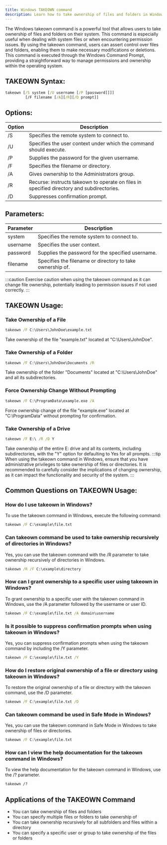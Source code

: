 ```yaml
---
title: Windows TAKEOWN command
description: Learn how to take ownership of files and folders in Windows using the command line with the TAKEOWN command. 
---
```


The Windows takeown command is a powerful tool that allows users to take ownership of files and folders on their system. This command is especially useful when dealing with system files or when encountering permission issues. By using the takeown command, users can assert control over files and folders, enabling them to make necessary modifications or deletions. This command is executed through the Windows Command Prompt, providing a straightforward way to manage permissions and ownership within the operating system.

## TAKEOWN Syntax:
```cmd
takeown [/S system [/U username [/P [password]]]]
         [/F filename [/A][/R][/D prompt]]
```
## Options:
| Option | Description                                  |
|--------|----------------------------------------------|
| /S     | Specifies the remote system to connect to.   |
| /U     | Specifies the user context under which the command should execute.   |
| /P     | Supplies the password for the given username.   |
| /F     | Specifies the filename or directory.          |
| /A     | Gives ownership to the Administrators group. |
| /R     | Recurse: instructs takeown to operate on files in specified directory and subdirectories. |
| /D     | Suppresses confirmation prompt.               |

## Parameters:
| Parameter | Description                                            |
|-----------|--------------------------------------------------------|
| system    | Specifies the remote system to connect to.             |
| username  | Specifies the user context.                            |
| password  | Supplies the password for the specified username.     |
| filename  | Specifies the filename or directory to take ownership of. |

:::caution
Exercise caution when using the takeown command as it can change file ownership, potentially leading to permission issues if not used correctly.
:::
## TAKEOWN Usage:
### Take Ownership of a File
```cmd
takeown /F C:\Users\JohnDoe\example.txt
```
Take ownership of the file "example.txt" located at "C:\Users\JohnDoe".

### Take Ownership of a Folder
```cmd
takeown /F C:\Users\JohnDoe\Documents /R
```
Take ownership of the folder "Documents" located at "C:\Users\JohnDoe" and all its subdirectories.

### Force Ownership Change Without Prompting
```cmd
takeown /F C:\ProgramData\example.exe /A
```
Force ownership change of the file "example.exe" located at "C:\ProgramData" without prompting for confirmation.

### Take Ownership of a Drive
```cmd
takeown /F E:\ /R /D Y
```
Take ownership of the entire E: drive and all its contents, including subdirectories, with the "Y" option for defaulting to Yes for all prompts.
:::tip
When using the takeown command in Windows, ensure that you have administrative privileges to take ownership of files or directories. It is recommended to carefully consider the implications of changing ownership, as it can impact the functionality and security of the system.
:::

## Common Questions on TAKEOWN Usage:
### How do I use takeown in Windows?
To use the takeown command in Windows, execute the following command:
```cmd
takeown /F C:\example\file.txt
```

### Can takeown command be used to take ownership recursively of directories in Windows?
Yes, you can use the takeown command with the /R parameter to take ownership recursively of directories in Windows. 
```cmd
takeown /R /F C:\example\directory
```

### How can I grant ownership to a specific user using takeown in Windows?
To grant ownership to a specific user with the takeown command in Windows, use the /A parameter followed by the username or user ID.
```cmd
takeown /F C:\example\file.txt /A domain\username
```

### Is it possible to suppress confirmation prompts when using takeown in Windows?
Yes, you can suppress confirmation prompts when using the takeown command by including the /Y parameter.
```cmd
takeown /F C:\example\file.txt /Y
```

### How do I restore original ownership of a file or directory using takeown in Windows?
To restore the original ownership of a file or directory with the takeown command, use the /D parameter.
```cmd
takeown /F C:\example\file.txt /D
```

### Can takeown command be used in Safe Mode in Windows?
Yes, you can use the takeown command in Safe Mode in Windows to take ownership of files or directories.
```cmd
takeown /F C:\example\file.txt
```

### How can I view the help documentation for the takeown command in Windows?
To view the help documentation for the takeown command in Windows, use the /? parameter.
```cmd
takeown /?
```

## Applications of the TAKEOWN Command

- You can take ownership of files and folders
- You can specify multiple files or folders to take ownership of
- You can take ownership recursively for all subfolders and files within a directory
- You can specify a specific user or group to take ownership of the files or folders
